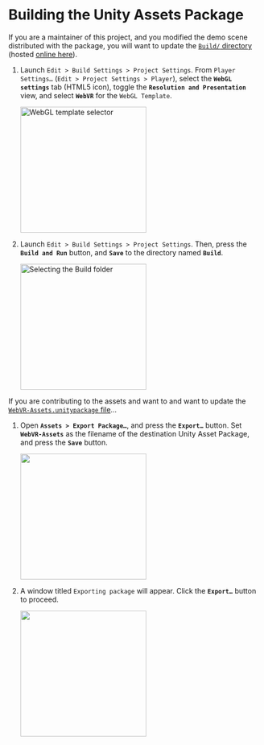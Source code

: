 # Building the Unity Assets Package

If you are a maintainer of this project, and you modified the demo scene distributed with the package, you will want to update the [`Build/` directory](https://github.com/mozilla/unity-webvr-export/tree/master/Build/) (hosted [online here](https://caseyyee.github.io/unity-webvr-export/Build/)).

1. Launch `Edit > Build Settings > Project Settings`. From `Player Settings…` (`Edit > Project Settings > Player`), select the **`WebGL settings`** tab (HTML5 icon), toggle the **`Resolution and Presentation`** view, and select **`WebVR`** for the `WebGL Template`.

    <img alt="WebGL template selector" src="https://raw.githubusercontent.com/mozilla/unity-webvr-export/master/img/webgl-template.png" width="250">

2. Launch `Edit > Build Settings > Project Settings`. Then, press the **`Build and Run`** button, and **`Save`** to the directory named **`Build`**.

    <img alt="Selecting the Build folder" src="https://raw.githubusercontent.com/mozilla/unity-webvr-export/master/img/build-webgl.png" width="250">

If you are contributing to the assets and want to and want to update the [`WebVR-Assets.unitypackage` file](../WebVR-Assets.unitypackage)...

1. Open **`Assets > Export Package…`**, and press the **`Export…`** button. Set **`WebVR-Assets`** as the filename of the destination Unity Asset Package, and press the **`Save`** button.

    <img alt="" src="https://raw.githubusercontent.com/mozilla/unity-webvr-export/master/img/export-asset-package.png" width="250">

2. A window titled `Exporting package` will appear. Click the **`Export…`** button to proceed.

    <img src="https://raw.githubusercontent.com/mozilla/unity-webvr-export/master/img/exporting-asset-package.png" width="250">